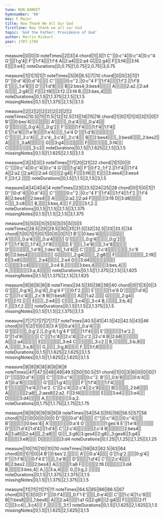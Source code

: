 ```yaml
---
tune: NUN DANKET
hymnnumber: '90'
key: F Major
title: Now Thank We All Our God
firstline: Now thank we all our God
topic: 'God the Father: Providence of God'
author: Martin Rinkart
year: 1707-1788
---
```

measure||0||0||0
noteTimes||2||3||4
chord||1||3||1
C''||0:c''4||0:c''4||0:c''4
G'||||1:g'4||
F'||1:f'4||||1:f'4
A||2:a4||||2:a4
G||||2:g4||
F||3:f4||||3:f4
E||||3:e4||
noteDurations||0,0.75||1,0.75||2,0.75||3,0.75

measure||1||1||1||1||1
noteTimes||5||6||6.5||7||10
chord||0||0||3||1||1
D''||0:d''4||0:d''4||||||
C''||||||||0:c''2.||0:c''4
F'||1:f'4||||||1:f'2.||1:f'8
E'||||||_1:e'8||||
D'||||1:d'8||||||
B||2:bes4;3:bes4||||||||
A||||||||2:a2.||2:a4
G||||||_2:g8||||
F||||2:f8||||3:f2.||3:f4
B,||||3:bes,4||||||
noteDurations||0,1.5||1,1.375||2,1.5||3,1.5
missingNotes||0,1.5||1,1.375||2,1.5||3,1.5

measure||2||2||2||2||2||2||2||2||2
noteTimes||10.5||11||11.5||12||12.5||13||14||15||16
chord||1||0||1||1||0||3||1||0||1
B'||||0:bes'4||||||||||||||
A'||||||||_0:a'4||||||_0:a'4||||
G'||||||||||||_0:g'4||||_0:g'2||
F'||||||||1:f'4||||||1:f'4||1:f'4||
E'||1:e'8||||1:e'8||||||1:e'4||||||_1:e'4
D'||||1:d'8||||||||||||||
C'||||||||_2:c'4||||_2:c'4;_3:c'4||_2:c'4||||
B||||2:bes4||||||_3:bes8||||||_2:bes2||
A||||||||_3:a8||||||||||
G||||3:g4||||||||||||||
F||||||||||||||_3:f4||||
C||||||||||||||||_3:c2||
noteDurations||0,1.5||1,1.625||2,1.5||3,1.5
missingNotes||0,1.5||1,1.625||2,1.5||3,1.5

measure||3||3||3||3
noteTimes||17||20||21||22
chord||1||1||0||0
C''||||0:c''4||0:c''4||0:c''4
G'||||||1:g'4||
F'||0:f'2.;1:f'2.||1:f'4||||1:f'4
A||2:a2.||2:a4||||2:a4
G||||||2:g4||
F||||3:f4||||
E||||||3:ees4||3:ees4
F,||3:f,2.||||||
noteDurations||0,1.5||1,1.5||2,1.5||3,1.5

measure||4||4||4||4||4
noteTimes||23||23.5||24||25||28
chord||0||1||0||1||1
D''||0:d''4||||0:d''4||||
C''||||||||0:c''2.||0:c''4
F'||1:f'4||||1:f'4||1:f'2.||1:f'4
B||2:bes4||||2:bes4||||
A||||||||2:a2.||2:a4
F||||||||||3:f8
D||3:d8||||||||
C||||_3:c8||||||
B,||||||3:bes,4||||
F,||||||||3:f,2.||
noteDurations||0,1.5||1,1.5||2,1.5||3,1.375
missingNotes||0,1.5||1,1.5||2,1.5||3,1.375

measure||5||5||5||5||5||5||5||5||5||5||5
noteTimes||28.5||29||29.5||30||31||31.5||32||32.5||33||33.5||34
chord||1||0||1||1||0||1||0||0||0||1||1
B'||||0:bes'4||||||||||||||||||
A'||||||||_0:a'4||||||_0:a'4||||||||
G'||||||||||_0:g'4||||||||_0:g'2||||
F'||||1:f'8||||_1:f'4||_1:f'8||||||||||||
E'||||||_1:e'8||||||_1:e'8||||||||||
D'||||||||||||||_1:d'8||_1:des'8||_1:d'4||||
C'||||||||_2:c'4||||||||||||||_1:c'8
B||||2:bes4||||||||||||||||||
G||||||||||_2:g4||||||||_2:g8||||
F||||||||||||||||||||_2:f8||
E||3:e8||||||||||||_2:e4||||||||_2:e4
D||||3:d4||||||||||||||||||
C||||||||3:c4||||||||||||||_3:c4
B,||||||||||3:bes,4||||||||3:bes,4||||
A,||||||||||||||3:a,4||||||||
noteDurations||0,1.5||1,1.375||2,1.5||3,1.625
missingNotes||0,1.5||1,1.375||2,1.5||3,1.625

measure||6||6||6||6||6
noteTimes||34.5||35||38||39||40
chord||0||1||3||0||3
G'||||||_0:g'4||_0:g'4||_0:g'4
F'||||0:f'2.||||||
E'||||||||||1:e'8
D'||||||||1:d'4||
C'||||||1:c'4||||_2:c'8
B||1:bes8||||||||
A||||1:a2.||||||
G||||||||_2:g4||
F||||2:f2.||||||
E||||||_2:e4||||
C||||||_3:c4||||_3:c4
B,||||||||_3:b,4||
F,||||3:f,2.||||||
noteDurations||0,1.5||1,1.5||2,1.375||3,1.5
missingNotes||0,1.5||1,1.5||2,1.375||3,1.5

measure||7||7||7||7||7||7||7
noteTimes||40.5||41||41.5||42||42.5||43||46
chord||0||1||2||1||0||3||3
A'||||0:a'4||||_0:a'4||||||
G'||||||||||||_0:g'2.||_0:g'4;1:g'4
F'||||||||1:f'4||||||
E'||||||||||||1:e'2.||
D'||1:d'8||||||||||||
C'||||1:c'4||||2:c'4||||2:c'2.||2:c'4
B||2:b8||||||||||||
A||||2:a4||||||||||
E||||||||||||||_3:e4
C||||||||||||_3:c2.||
B,||||||||||_3:b,8||||
A,||||||||_3:a,8||||||
G,||||||_3:g,8||||||||
F,||||3:f,8||||||||||
noteDurations||0,1.5||1,1.625||2,1.625||3,1.5
missingNotes||0,1.5||1,1.625||2,1.625||3,1.5

measure||8||8||8||8||8||8||8||8
noteTimes||47||47.5||48||49||49.5||50||50.5||51
chord||1||0||3||6||0||0||0||1
D''||||||||0:d''4||||||||
C''||||||0:c''4||||||||||0:c''2.
B'||||_0:b'8||||||||0:b'4||||
A'||0:a'8||||||||||||||
G'||||||1:g'4||||||||||
F'||1:f'4||||||1:f'4||||||||
E'||||||||||||1:e'4||||1:e'2.
C'||2:c'4||||2:c'4||2:c'8||||||||
B||||||||||_2:b8||||||
A||||||||||||2:a8||_2:aes8||2:a2.
F||3:f4||||||||||||||
E||||||3:e4||||||3:e4||||
D||||||||3:d4||||||||
A,||||||||||||||||3:a,2.
noteDurations||0,1.75||1,1.75||2,1.75||3,1.75

measure||9||9||9||9||9||9||9
noteTimes||54||54.5||55||56||56.5||57||58
chord||1||2||0||0||0||0||0
D''||||||0:d''4||||||||
C''||0:c''4||||||0:c''4||||||
B'||||||||||||0:bes'4||
A'||||||||||||||0:a'4
G'||||||||||||||1:ges'4
E'||1:e'4||||||||||||
D'||||||1:d'4||1:d'4||||1:d'4||
C'||2:c'4||||||||||||2:c'4
B||||||||||||2:bes4||
A||3:a8||||2:a4||||_2:a8||||
G||||_3:g8||3:ges4||2:g8||_3:ges8||3:g4||
E||||||||3:e8||||||
D||||||||||||||3:d4
noteDurations||0,1.25||1,1.25||2,1.25||3,1.25

measure||10||10||10||10||10
noteTimes||59||62||62.5||63||64
chord||0||1||1||0||4
B'||0:bes'2.||||||||
A'||||0:a'4||||||
G'||1:g'2.||||||0:g'4||
F'||||1:f'8||||||0:f'4
E'||||||_1:e'8||||
D'||||||||1:d'4||
C'||||2:c'4||||||
B||2:bes2.||||||2:bes4||
A||||||||||1:a8
F||||||||||2:f8
D||||||||||3:d4
B,||||||||3:bes,4||
A,||||3:a,4||||||
G,||3:g,2.||||||||
noteDurations||0,1.5||1,1.375||2,1.375||3,1.5
missingNotes||0,1.5||1,1.375||2,1.375||3,1.5

measure||11||11||11||11||11
noteTimes||64.5||65||66||66.5||67
chord||0||1||3||0||1
F'||||0:f'4||||||_0:f'1
E'||||||_0:e'4||||
C'||||1:c'4||1:c'8||||
B||1:bes8||||||_1:bes8||
A||||2:a4||||||1:a1
G||2:g8||||2:g4||||
F||||||||||2:f1
C||||3:c4||_3:c4||||
F,||||||||||_3:f,1
noteDurations||0,1.5||1,1.625||2,1.625||3,1.5
missingNotes||0,1.5||1,1.625||2,1.625||3,1.5

